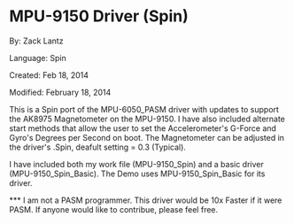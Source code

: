 # MPU-9150 Driver (Spin)

By: Zack Lantz

Language: Spin

Created: Feb 18, 2014

Modified: February 18, 2014

This is a Spin port of the MPU-6050\_PASM driver with updates to support the AK8975 Magnetometer on the MPU-9150.  I have also included alternate start methods that allow the user to set the Accelerometer's G-Force and Gyro's Degrees per Second on boot.  The Magnetometer can be adjusted in the driver's .Spin, deafult setting = 0.3 (Typical).

I have included both my work file (MPU-9150\_Spin) and a basic driver (MPU-9150\_Spin\_Basic).  The Demo uses MPU-9150\_Spin\_Basic for its driver.

\*\*\* I am not a PASM programmer.  This driver would be 10x Faster if it were PASM.  If anyone would like to contribue, please feel free.
